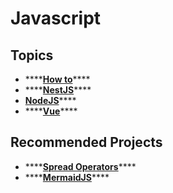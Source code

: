 # Javascript

## Topics

* \*\*\*\*[**How to**](how-to.md)\*\*\*\*
* \*\*\*\*[**NestJS**](nestjs.md)\*\*\*\*
* [**NodeJS**](nodejs/)\*\*\*\*
* \*\*\*\*[**Vue**](vue.md)\*\*\*\*

## Recommended Projects

* \*\*\*\*[**Spread Operators**](https://developer.mozilla.org/pt-BR/docs/Web/JavaScript/Reference/Operators/Spread_operator)\*\*\*\*
* \*\*\*\*[**MermaidJS**](https://mermaid-js.github.io/)\*\*\*\*

